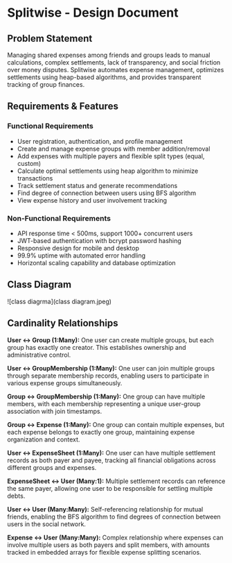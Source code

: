 # Splitwise - Design Document

## Problem Statement

Managing shared expenses among friends and groups leads to manual calculations, complex settlements, lack of transparency, and social friction over money disputes. Splitwise automates expense management, optimizes settlements using heap-based algorithms, and provides transparent tracking of group finances.

## Requirements & Features

### Functional Requirements
- User registration, authentication, and profile management
- Create and manage expense groups with member addition/removal
- Add expenses with multiple payers and flexible split types (equal, custom)
- Calculate optimal settlements using heap algorithm to minimize transactions
- Track settlement status and generate recommendations
- Find degree of connection between users using BFS algorithm
- View expense history and user involvement tracking

### Non-Functional Requirements
- API response time < 500ms, support 1000+ concurrent users
- JWT-based authentication with bcrypt password hashing
- Responsive design for mobile and desktop
- 99.9% uptime with automated error handling
- Horizontal scaling capability and database optimization

## Class Diagram
![class diagrma](class diagram.jpeg)


## Cardinality Relationships

**User ↔ Group (1:Many):** One user can create multiple groups, but each group has exactly one creator. This establishes ownership and administrative control.

**User ↔ GroupMembership (1:Many):** One user can join multiple groups through separate membership records, enabling users to participate in various expense groups simultaneously.

**Group ↔ GroupMembership (1:Many):** One group can have multiple members, with each membership representing a unique user-group association with join timestamps.

**Group ↔ Expense (1:Many):** One group can contain multiple expenses, but each expense belongs to exactly one group, maintaining expense organization and context.

**User ↔ ExpenseSheet (1:Many):** One user can have multiple settlement records as both payer and payee, tracking all financial obligations across different groups and expenses.

**ExpenseSheet ↔ User (Many:1):** Multiple settlement records can reference the same payer, allowing one user to be responsible for settling multiple debts.

**User ↔ User (Many:Many):** Self-referencing relationship for mutual friends, enabling the BFS algorithm to find degrees of connection between users in the social network.

**Expense ↔ User (Many:Many):** Complex relationship where expenses can involve multiple users as both payers and split members, with amounts tracked in embedded arrays for flexible expense splitting scenarios.

